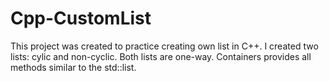 # Cpp-CustomList
This project was created to practice creating own list in C++. I created two lists: cylic and non-cyclic. Both lists are one-way. Containers provides all methods similar to the std::list.

